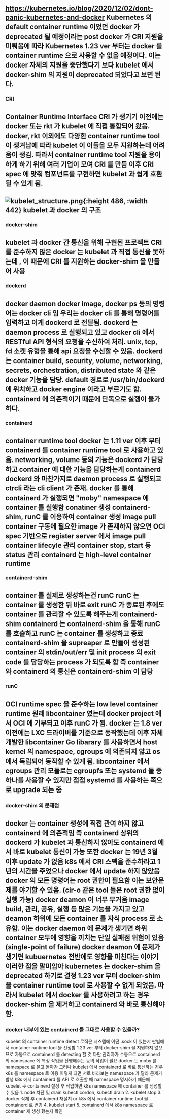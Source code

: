 
https://kubernetes.io/blog/2020/12/02/dont-panic-kubernetes-and-docker
Kubernetes 의 default container runtime 이었던 docker 가 deprecated 될 예정이라는 post
docker 가 CRI 지원을 미뤄옴에 따라 Kubernetes 1.23 ver 부터는 docker 를 container runtime 으로 사용할 수 없을 예정이다.
이는 docker 자체의 지원을 중단했다기 보다 kubelet 에서 docker-shim 의 지원이 deprecated 되었다고 보면 된다.
---
### CRI
Container Runtime Interface
CRI 가 생기기 이전에는 docker 또는 rkt 가 kubelet 에 직접 통합되어 왔음.
docker, rkt 이외에도 다양한 container runtime tool 이 생겨남에 따라 kubelet 이 이들을 모두 지원하는데 어려움이 생김.
따라서 container runtime tool 지원을 용이하게 하기 위해 여러 기업이 모여 CRI 를 만듬
이후 CRI spec 에 맞춰 컴포넌트를 구현하면 kubelet 과 쉽게 호환될 수 있게 됨.
---
![kubelet_structure.png](../assets/kubelet_structure_1669793636073_0.png){:height 486, :width 442}
kubelet 과 docker 의 구조
---
### docker-shim
kubelet 과 docker 간 통신을 위해 구현된 프로젝트
CRI 를 준수하지 않은 docker 는 kubelet 과 직접 통신을 못하는데 , 이 때문에 CRI 를 지원하는 docker-shim 을 만들어 사용
---
### dockerd
docker daemon
docker image, docker ps 등의 명령어는 docker cli 임
우리는 docker cli 를 통해 명령어를 입력하고 이게 dockerd 로 전달됨.
dockerd 는 daemon process 로 실행되고 있고 docker cli 에서 RESTful API 형식의 요청을 수신하여 처리.
unix, tcp, fd 소켓 유형을 통해 api 요청을 수신할 수 있음.
dockerd 는 container build, security, volume, networking, secrets, orchestration, distributed state 와 같은 docker 기능을 담당.
default 경로로 /usr/bin/dockerd 에 위치하고 docker engine 이라고 부르기도 함.
containerd 에 의존적이기 때문에 단독으로 실행이 불가하다.
---
### containerd
container runtime tool
docker 는 1.11 ver 이후 부터 containerd 를 container runtime tool 로 사용하고 있음.
networking, volume 등의 기능은 dockerd 가 담당하고 container 에 대한 기능을 담당하는게 containerd
dockerd 와 마찬가지로 daemon process 로 실행되고 ctrcli 라는 cli client 가 존재.
docker 를 통해 containerd 가 실행되면 "moby" namespace 에 container 를 실행함
conatiner 생성
	containerd-shim, runC 를 이용하여 container 생성
image pull
	container 구동에 필요한 image 가 존재하지 않으면 OCI spec 기반으로 register server 에서 image pull
container lifecyle 관리
	container stop, start 등 status 관리
containerd 는 high-level container runtime
---
### containerd-shim
container 를 실제로 생성하는건 runC
runC 는 container 를 생성한 뒤 바로 exit
runC 가 종료된 후에도 container 를 관리할 수 있도록 해주는게 containerd-shim
containerd 는 containerd-shim 을 통해 runC 를 호출하고 runC 는 container 를 생성하고 종료
containerd-shim 을 supreaper 로 만들어 생성된 container 의 stdin/out/err 및 init process 의 exit code 를 담당하는 process 가 되도록 함
즉 container 와 containerd 의 통신은 containerd-shim 이 담당
---
### runC
OCI runtime spec 을 준수하는 low level container runtime
원래 libcontainer 였는데 docker project 에서 OCI 에 기부되고 이후 runC 가 됨.
docker 는 1.8 ver 이전에는 LXC 드라이버를 기준으로 동작했는데 이후 자체 개발한 libcontainer Go libarary 를 사용하면서 host kernel 의 namespace, cgroups 에 의존되지 않고 os 에서 독립되어 동작할 수 있게 됨.
libcontainer 에서 cgroups 관리 모듈로는 cgroupfs 또는 systemd 둘 중 하나를 사용할 수 있지만 점점 systemd 를 사용하는 쪽으로 upgrade 되는 중
---
### docker-shim 의 문제점
docker 는 container 생성에 직접 관여 하지 않고 containerd 에 의존적임
	즉 containerd 상위의 dockerd 가 kubelet 과 통신하지 않아도 containerd 에서 바로 kubelet 통신이 가능
또한 docker 는 19년 3월 이후 update 가 없음
	k8s 에서 CRI 스펙을 준수하라고 1년의 시간을 주었으나 docker 에서 update 하지 않았음
docker 의 모든 명령어는 root 권한이 필요함
	이는 보안문제를 야기할 수 있음. (cir-o 같은 tool 들은 root 권한 없이 실행 가능)
docker deamon 이 너무 무거움
	image build, 관리, 공유, 실행 등 많은 기능을 가지고 있고 deamon 하위에 모든 container 를 자식 process 로 소유함.
	이는 docker daemon 에 문제가 생기면 하위 container 모두에 영향을 끼치는 단일 실패점 위험이 있음 (single-point of failure)
	docker deamon 에 문제가 생기면 kubuernetes 전반에도 영향을 미친다는 이야기
이러한 점을 말미암아 kubernetes 는 docker-shim 을 deprecated 하기로 결정
1.23 ver 부터 docker-shim 을 container runtime tool 로 사용할 수 없게 되었음.
따라서 kubelet 에서 docker 를 사용하려고 하는 경우 docker-shim 을 제거하고 containerd 와 바로 통신해야함.
---
### docker 내부에 있는 containerd 를 그대로 사용할 수 있을까?
kubelet 의 container runtime detect 로직은 시스템에 어떤 .sock 이 있는지 판별해서 container runtime tool 을 선정함
1.23 ver 부터 docker-shim 을 지원하지 않으므로 자동으로 containerd 를 detecting 할 것
다만 관리자가 수동으로 containerd 의 namespace 에 특정 작업을 진행해주는 등의 작업이 필요
docker 는 moby 를 namespace 로 물고 돌아감
그러나 kubelet 에서 containerd 로 바로 통신하는 경우 k8s 를 namespace 로 이용
이렇게 되면 서로 바라보는 namespace 가 달라 문제가 발생
k8s 에서 containerd 를 API 로 호출할 때 namespace 명시하기 때문에 kubelet -> containerd 설정 후 작업하면 k8s namespace 에 container 를 생성할 수 있음
	1. node 차단 및 drain
		kubectl cordon, kubectl drain
	2. kubelet stop
		3. docker 삭제 후 containerd 재설치 or k8s 에서 container runtime tool 을 containerd 로 변경
		4. kubelet start
		5. containerd 에서 k8s namespace 로 container 재 생성 했는지 확인
